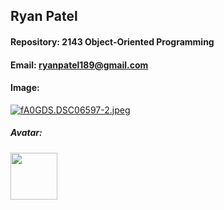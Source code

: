 ## Ryan Patel

#### Repository: 2143 Object-Oriented Programming

#### Email: ryanpatel189@gmail.com

#### Image: 
[![fA0GDS.DSC06597-2.jpeg](https://i.im.ge/2024/08/28/fA0GDS.DSC06597-2.jpeg)](https://im.ge/i/DSC06597-2.fA0GDS)

##### Avatar: 

<img src="https://www.google.com/url?sa=i&url=https%3A%2F%2Fwww.nflshop.com%2Fseattle-seahawks%2Fseattle-seahawks-helmet-lamp%2Ft-25156097%2Bp-6031852162577%2Bz-9-4013064775&psig=AOvVaw3OTe0p6kQoxgIr1s-ESGgc&ust=1724789232690000&source=images&cd=vfe&opi=89978449&ved=0CBQQjRxqFwoTCLCUqd-6k4gDFQAAAAAdAAAAABAE" width="75">
